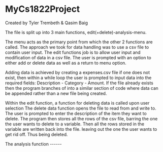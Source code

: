 # MyCs1822Project
Created by Tyler Trembeth & Qasim Baig

The file is split up into 3 main functions, edit(+delete)-analysis-menu.

The menu acts as the primary point from which the other 2 functions are called.
The approach we took for data handling was to use a csv file to contain user input.
The edit functions job is to allow user input and modification of data in a csv file.
The user is prompted with an option to either add or delete data as well as a return to menu option.

Adding data is achieved by creating a expenses.csv file if one does not exist, then within a while
loop the user is prompted to input data into the required fields: Description - Category - Amount.
If the file already exists then the program branches of into a similar section of code where
data can be appended rather than a new file being created.

Within the edit function, a function for deleting data is called upon user selection
The delete data function opens the file to read from and write to.
The user is prompted to enter the description of the item they want to delete.
The program then stores all the rows of the csv file, barring the one the user wants to delete to a variable.
Then all the rows stored in the variable are written back into the file. leaving out the one the user wants to get rid off. Thus being deleted.


The analysis function ------
